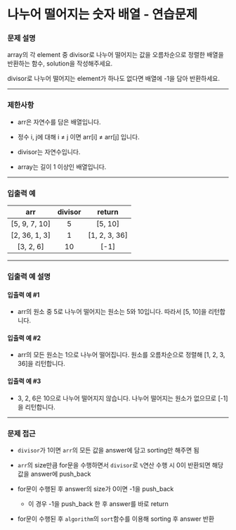 # 나누어 떨어지는 숫자 배열 - 연습문제

### 문제 설명

array의 각 element 중 divisor로 나누어 떨어지는 값을 오름차순으로 정렬한 배열을 반환하는 함수, solution을 작성해주세요.

divisor로 나누어 떨어지는 element가 하나도 없다면 배열에 -1을 담아 반환하세요.

---

### 제한사항

  - arr은 자연수를 담은 배열입니다.

  - 정수 i, j에 대해 i ≠ j 이면 arr[i] ≠ arr[j] 입니다.

  - divisor는 자연수입니다.

  - array는 길이 1 이상인 배열입니다.

---

### 입출력 예

|      arr      | divisor |    return     |
| :-----------: | :-----: | :-----------: |
| [5, 9, 7, 10] |    5    |    [5, 10]    |
| [2, 36, 1, 3] |    1    | [1, 2, 3, 36] |
|   [3, 2, 6]   |   10    |     [-1]      |

---

### 입출력 예 설명

#### 입출력 예 #1

  - arr의 원소 중 5로 나누어 떨어지는 원소는 5와 10입니다. 따라서 [5, 10]을 리턴합니다.

#### 입출력 예 #2

  - arr의 모든 원소는 1으로 나누어 떨어집니다. 원소를 오름차순으로 정렬해 [1, 2, 3, 36]을 리턴합니다.

#### 입출력 예 #3

  - 3, 2, 6은 10으로 나누어 떨어지지 않습니다. 나누어 떨어지는 원소가 없으므로 [-1]을 리턴합니다.

---

### 문제 접근

  - `divisor`가 1이면 `arr`의 모든 값을 answer에 담고 sorting만 해주면 됨

  - `arr`의 size만큼 for문을 수행하면서 `divisor`로 `%`연산 수행 시 0이 반환되면 해당 값을 answer에 push_back

  - for문이 수행된 후 answer의 size가 0이면 -1을 push_back
    
    - 이 경우 -1을 push_back 한 후 answer를 바로 return

  - for문이 수행된 후 `algorithm`의 `sort`함수를 이용해 sorting 후 answer 반환